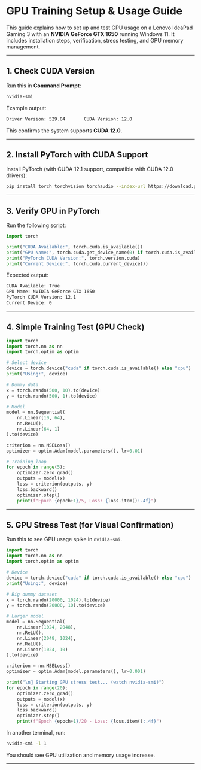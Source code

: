 # GPU Training Setup & Usage Guide

This guide explains how to set up and test GPU usage on a Lenovo IdeaPad Gaming 3 with an **NVIDIA GeForce GTX 1650** running Windows 11. It includes installation steps, verification, stress testing, and GPU memory management.

---

## 1. Check CUDA Version

Run this in **Command Prompt**:

```bash
nvidia-smi
```

Example output:

```cmd
Driver Version: 529.04       CUDA Version: 12.0
```

This confirms the system supports **CUDA 12.0**.

---

## 2. Install PyTorch with CUDA Support

Install PyTorch (with CUDA 12.1 support, compatible with CUDA 12.0 drivers):

```bash
pip install torch torchvision torchaudio --index-url https://download.pytorch.org/whl/cu121
```

---

## 3. Verify GPU in PyTorch

Run the following script:

```python
import torch

print("CUDA Available:", torch.cuda.is_available())
print("GPU Name:", torch.cuda.get_device_name(0) if torch.cuda.is_available() else "No GPU")
print("PyTorch CUDA Version:", torch.version.cuda)
print("Current Device:", torch.cuda.current_device())
```

Expected output:

```cmd
CUDA Available: True
GPU Name: NVIDIA GeForce GTX 1650
PyTorch CUDA Version: 12.1
Current Device: 0
```

---

## 4. Simple Training Test (GPU Check)

```python
import torch
import torch.nn as nn
import torch.optim as optim

# Select device
device = torch.device("cuda" if torch.cuda.is_available() else "cpu")
print("Using:", device)

# Dummy data
x = torch.randn(500, 10).to(device)
y = torch.randn(500, 1).to(device)

# Model
model = nn.Sequential(
    nn.Linear(10, 64),
    nn.ReLU(),
    nn.Linear(64, 1)
).to(device)

criterion = nn.MSELoss()
optimizer = optim.Adam(model.parameters(), lr=0.01)

# Training loop
for epoch in range(5):
    optimizer.zero_grad()
    outputs = model(x)
    loss = criterion(outputs, y)
    loss.backward()
    optimizer.step()
    print(f"Epoch {epoch+1}/5, Loss: {loss.item():.4f}")
```

---

## 5. GPU Stress Test (for Visual Confirmation)

Run this to see GPU usage spike in `nvidia-smi`.

```python
import torch
import torch.nn as nn
import torch.optim as optim

# Device
device = torch.device("cuda" if torch.cuda.is_available() else "cpu")
print("Using:", device)

# Big dummy dataset
x = torch.randn(20000, 1024).to(device)
y = torch.randn(20000, 10).to(device)

# Larger model
model = nn.Sequential(
    nn.Linear(1024, 2048),
    nn.ReLU(),
    nn.Linear(2048, 1024),
    nn.ReLU(),
    nn.Linear(1024, 10)
).to(device)

criterion = nn.MSELoss()
optimizer = optim.Adam(model.parameters(), lr=0.001)

print("\n🚀 Starting GPU stress test... (watch nvidia-smi)")
for epoch in range(20):
    optimizer.zero_grad()
    outputs = model(x)
    loss = criterion(outputs, y)
    loss.backward()
    optimizer.step()
    print(f"Epoch {epoch+1}/20 - Loss: {loss.item():.4f}")
```

In another terminal, run:

```bash
nvidia-smi -l 1
```

You should see GPU utilization and memory usage increase.

---
